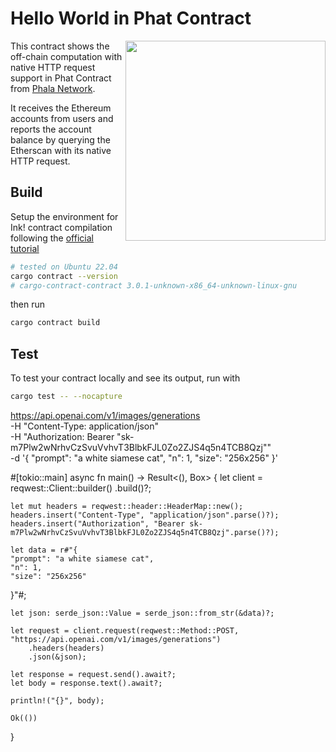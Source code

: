 # Hello World in Phat Contract

<img align="right" width="320" src="res/Phat%20Contract_Standard%20Logo_wht_02.svg">

This contract shows the off-chain computation with native HTTP request support in Phat Contract from [Phala Network](https://phala.network/).

It receives the Ethereum accounts from users and reports the account balance by querying the Etherscan with its native HTTP request.

## Build

Setup the environment for Ink! contract compilation following the [official tutorial](https://github.com/paritytech/cargo-contract#installation)

```bash
# tested on Ubuntu 22.04
cargo contract --version
# cargo-contract-contract 3.0.1-unknown-x86_64-unknown-linux-gnu
```

then run

```bash
cargo contract build
```

## Test

To test your contract locally and see its output, run with

```bash
cargo test -- --nocapture
```

https://api.openai.com/v1/images/generations \
  -H "Content-Type: application/json" \
  -H "Authorization: Bearer "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"" \
  -d '{
    "prompt": "a white siamese cat",
    "n": 1,
    "size": "256x256"
  }'

  #[tokio::main]
async fn main() -> Result<(), Box<dyn std::error::Error>> {
    let client = reqwest::Client::builder()
        .build()?;

    let mut headers = reqwest::header::HeaderMap::new();
    headers.insert("Content-Type", "application/json".parse()?);
    headers.insert("Authorization", "Bearer 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".parse()?);

    let data = r#"{
    "prompt": "a white siamese cat",
    "n": 1,
    "size": "256x256"
}"#;

    let json: serde_json::Value = serde_json::from_str(&data)?;

    let request = client.request(reqwest::Method::POST, "https://api.openai.com/v1/images/generations")
        .headers(headers)
        .json(&json);

    let response = request.send().await?;
    let body = response.text().await?;

    println!("{}", body);

    Ok(())
}